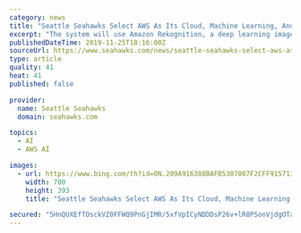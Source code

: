 ```yaml
---
category: news
title: "Seattle Seahawks Select AWS As Its Cloud, Machine Learning, And Artificial Intelligence Provider"
excerpt: "The system will use Amazon Rekognition, a deep learning image and video analysis service, to identify and track players, and give the organization a better understanding of their opponents’ defensive and offensive strategies. Using Amazon SageMaker, a fully managed service to build, train, and deploy ML models, the Seahawks can analyze the ..."
publishedDateTime: 2019-11-25T18:16:00Z
sourceUrl: https://www.seahawks.com/news/seattle-seahawks-select-aws-as-its-cloud-machine-learning-and-artificial-intelli
type: article
quality: 41
heat: 41
published: false

provider:
  name: Seattle Seahawks
  domain: seahawks.com

topics:
  - AI
  - AWS AI

images:
  - url: https://www.bing.com/th?id=ON.209A916388BAFB5307007F2CFF915713
    width: 700
    height: 393
    title: "Seattle Seahawks Select AWS As Its Cloud, Machine Learning, And Artificial Intelligence Provider"

secured: "5HnQUXEfTOsckVZ0FFWQ9PnGjIMR/5xfVpICyNDDDsP26v+lR8PSonVjdgOTaTJpdOTMwaYBeA7ughWJoJYfMqWtK+ZQY8TUGaNmX6GlQBLJG3aSwtx+fuVVFjdhO3OxG0p1MR/Nh8jr+ESidggMlfXuzh+5kWOGke5YDbdRuzw9ncZeZhfqWS/M/u9SlPESisit/FKUprrNxberxtqH2cRmgRxliQTuP1fjfpEN/xLgjqmLHGMH/8LhljN+mkPk8Ez27uawQhRLO2DlRYf6uw==;y2BmD1AZBcp9n9yCWjDLOQ=="
---
```


